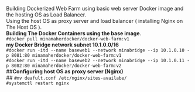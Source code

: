 Building Dockerized Web Farm using basic web server Docker image and the hosting OS as Load Balancer.<br/>
Using the host OS as proxy server and load balancer ( installing Nginx on The Host OS ). <br/>
                    **Building The Docker Containers using the base image**.<br/>
`#docker pull minamaherdocker/docker-web-farm:v1`  <br/>
                    **my Docker Bridge network subnet 10.1.0.0/16**<br/>
`#docker run -itd --name baseweb1 --network minabridge --ip 10.1.0.10 -p 8081:80 minamaherdocker/docker-web-farm:v1`<br/>
`#docker run -itd --name baseweb2 --network minabridge --ip 10.1.0.11 -p 8082:80 minamaherdocker/docker-web-farm:v2`<br/>
                    ##**Configuring host OS as proxy server (Nginx)**<br/>##
`#mv deafult.conf /etc/nginx/sites-availabe/`<br/>
`#systemctl restart nginx`<br/>
